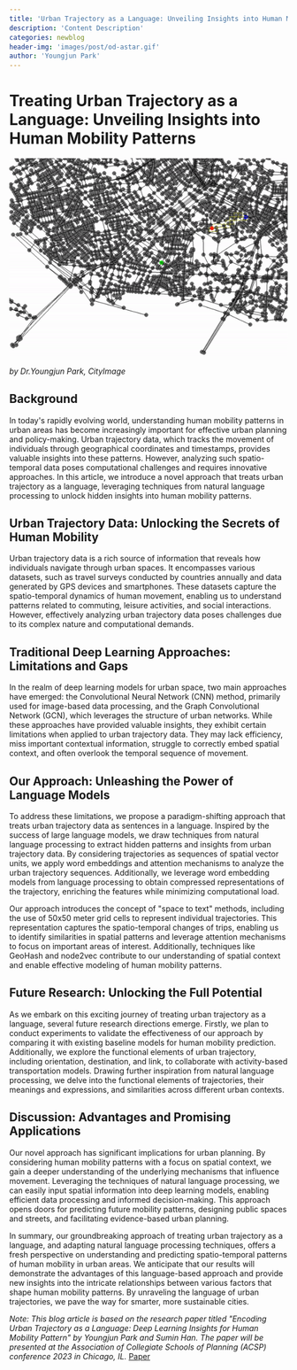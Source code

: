 ```yaml
---
title: 'Urban Trajectory as a Language: Unveiling Insights into Human Mobility Patterns'
description: 'Content Description'
categories: newblog
header-img: 'images/post/od-astar.gif'
author: 'Youngjun Park'
---
```


# Treating Urban Trajectory as a Language: Unveiling Insights into Human Mobility Patterns

<img src='/images/post/od-astar.gif'>

*by Dr.Youngjun Park, CityImage*

## Background

In today's rapidly evolving world, understanding human mobility patterns in urban areas has become increasingly important for effective urban planning and policy-making. 
Urban trajectory data, which tracks the movement of individuals through geographical coordinates and timestamps, provides valuable insights into these patterns. However, analyzing such spatio-temporal data poses computational challenges and requires innovative approaches. In this article, we introduce a novel approach that treats urban trajectory as a language, leveraging techniques from natural language processing to unlock hidden insights into human mobility patterns. 

## Urban Trajectory Data: Unlocking the Secrets of Human Mobility

Urban trajectory data is a rich source of information that reveals how individuals navigate through urban spaces. It encompasses various datasets, such as travel surveys conducted by countries annually and data generated by GPS devices and smartphones. These datasets capture the spatio-temporal dynamics of human movement, enabling us to understand patterns related to commuting, leisure activities, and social interactions. However, effectively analyzing urban trajectory data poses challenges due to its complex nature and computational demands.

## Traditional Deep Learning Approaches: Limitations and Gaps

In the realm of deep learning models for urban space, two main approaches have emerged: the Convolutional Neural Network (CNN) method, primarily used for image-based data processing, and the Graph Convolutional Network (GCN), which leverages the structure of urban networks. While these approaches have provided valuable insights, they exhibit certain limitations when applied to urban trajectory data. 
They may lack efficiency, miss important contextual information, struggle to correctly embed spatial context, and often overlook the temporal sequence of movement.

## Our Approach: Unleashing the Power of Language Models

To address these limitations, we propose a paradigm-shifting approach that treats urban trajectory data as sentences in a language. Inspired by the success of large language models, we draw techniques from natural language processing to extract hidden patterns and insights from urban trajectory data. By considering trajectories as sequences of spatial vector units, we apply word embeddings and attention mechanisms to analyze the urban trajectory sequences. Additionally, we leverage word embedding models from language processing to obtain compressed representations of the trajectory, enriching the features while minimizing computational load.

Our approach introduces the concept of "space to text" methods, including the use of 50x50 meter grid cells to represent individual trajectories. This representation captures the spatio-temporal changes of trips, enabling us to identify similarities in spatial patterns and leverage attention mechanisms to focus on important areas of interest. Additionally, techniques like GeoHash and node2vec contribute to our understanding of spatial context and enable effective modeling of human mobility patterns.

## Future Research: Unlocking the Full Potential

As we embark on this exciting journey of treating urban trajectory as a language, several future research directions emerge. Firstly, we plan to conduct experiments to validate the effectiveness of our approach by comparing it with existing baseline models for human mobility prediction. Additionally, we explore the functional elements of urban trajectory, including orientation, destination, and link, to collaborate with activity-based transportation models. Drawing further inspiration from natural language processing, we delve into the functional elements of trajectories, their meanings and expressions, and similarities across different urban contexts.

## Discussion: Advantages and Promising Applications

Our novel approach has significant implications for urban planning. By considering human mobility patterns with a focus on spatial context, we gain a deeper understanding of the underlying mechanisms that influence movement. Leveraging the techniques of natural language processing, we can easily input spatial information into deep learning models, enabling efficient data processing and informed decision-making. This approach opens doors for predicting future mobility patterns, designing public spaces and streets, and facilitating evidence-based urban planning.

In summary, our groundbreaking approach of treating urban trajectory as a language, and adapting natural language processing techniques, offers a fresh perspective on understanding and predicting spatio-temporal patterns of human mobility in urban areas. We anticipate that our results will demonstrate the advantages of this language-based approach and provide new insights into the intricate relationships between various factors that shape human mobility patterns. By unraveling the language of urban trajectories, we pave the way for smarter, more sustainable cities.

*Note: This blog article is based on the research paper titled "Encoding Urban Trajectory as a Language: Deep Learning Insights for Human Mobility Pattern" by Youngjun Park and Sumin Han. The paper will be presented at the Association of Collegiate Schools of Planning (ACSP) conference 2023 in Chicago, IL.* [Paper](/documents/2023_ACSP.pdf)
